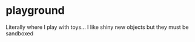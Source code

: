# playground
Literally where I play with toys... I like shiny new objects but they must be sandboxed
